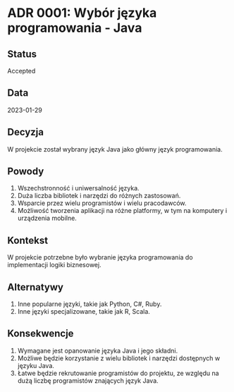 # ADR 0001: Wybór języka programowania - Java

## Status
Accepted

## Data
2023-01-29

## Decyzja
W projekcie został wybrany język Java jako główny język programowania.

## Powody
1. Wszechstronność i uniwersalność języka.
2. Duża liczba bibliotek i narzędzi do różnych zastosowań.
3. Wsparcie przez wielu programistów i wielu pracodawców.
4. Możliwość tworzenia aplikacji na różne platformy, w tym na komputery i urządzenia mobilne.

## Kontekst
W projekcie potrzebne było wybranie języka programowania do implementacji logiki biznesowej.

## Alternatywy
1. Inne popularne języki, takie jak Python, C#, Ruby.
2. Inne języki specjalizowane, takie jak R, Scala.

## Konsekwencje
1. Wymagane jest opanowanie języka Java i jego składni.
2. Możliwe będzie korzystanie z wielu bibliotek i narzędzi dostępnych w języku Java.
3. Łatwe będzie rekrutowanie programistów do projektu, ze względu na dużą liczbę programistów znających język Java.